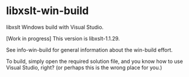 # libxslt-win-build

libxslt Windows build with Visual Studio.

[Work in progress] This version is libxslt-1.1.29.

See info-win-build for general information about the
win-build effort.

To build, simply open the required solution file, and
you know how to use Visual Studio, right?
(or perhaps this is the wrong place for you.)
